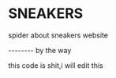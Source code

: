 # SNEAKERS

spider about sneakers website 


-------- by the way

this code is shit,i will edit this
